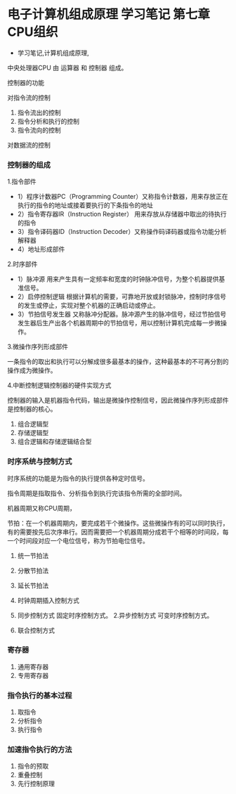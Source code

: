 # 电子计算机组成原理 学习笔记 第七章 CPU组织 
- 学习笔记,计算机组成原理,


中央处理器CPU 由 运算器 和 控制器 组成。

控制器的功能

对指令流的控制 

 1. 指令流出的控制 
 2. 指令分析和执行的控制 
 3. 指令流向的控制


对数据流的控制

### 控制器的组成

1.指令部件

 - 1）程序计数器PC（Programming Counter）又称指令计数器，用来存放正在执行的指令的地址或接着要执行的下条指令的地址
 - 2）指令寄存器IR（Instruction Register） 用来存放从存储器中取出的待执行的指令
 - 3）指令译码器ID（Instruction Decoder）又称操作码译码器或指令功能分析解释器
 - 4）地址形成部件

2.时序部件

 - 1）脉冲源 用来产生具有一定频率和宽度的时钟脉冲信号，为整个机器提供基准信号。
 - 2）启停控制逻辑 根据计算机的需要，可靠地开放或封锁脉冲，控制时序信号的发生或停止，实现对整个机器的正确启动或停止。
 - 3）节拍信号发生器 又称脉冲分配器。脉冲源产生的脉冲信号，经过节拍信号发生器后生产出各个机器周期中的节拍信号，用以控制计算机完成每一步微操作。

3.微操作序列形成部件

一条指令的取出和执行可以分解成很多最基本的操作，这种最基本的不可再分割的操作成为微操作。

4.中断控制逻辑控制器的硬件实现方式

控制器的输入是机器指令代码，输出是微操作控制信号，因此微操作序列形成部件是控制器的核心。

 1. 组合逻辑型 
 2. 存储逻辑型 
 3. 组合逻辑和存储逻辑结合型

### 时序系统与控制方式

时序系统的功能是为指令的执行提供各种定时信号。

指令周期是指取指令、分析指令到执行完该指令所需的全部时间。

机器周期又称CPU周期，

节拍：在一个机器周期内，要完成若干个微操作。这些微操作有的可以同时执行，有的需要按先后次序串行。因而需要把一个机器周期分成若干个相等的时间段，每一个时间段对应一个电位信号，称为节拍电位信号。

 1. 统一节拍法 
 2. 分散节拍法 
 3. 延长节拍法 
 4. 时钟周期插入控制方式
 
 
 1. 同步控制方式 固定时序控制方式。
 2.异步控制方式 可变时序控制方式。
 3. 联合控制方式&nbsp;

### 寄存器 

 1. 通用寄存器 
 2. 专用寄存器

 ### 指令执行的基本过程 
 
 1. 取指令 
 2. 分析指令 
 3. 执行指令

 ### 加速指令执行的方法

 1. 指令的预取 
 2. 重叠控制 
 3. 先行控制原理
 